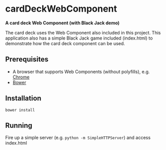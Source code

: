 cardDeckWebComponent
============

**A card deck Web Component (with Black Jack demo)**

The card deck uses the <playing-card> Web Component also included in this project. 
This application also has a simple Black Jack game included (index.html) to demonstrate how the card deck component can be used. 

## Prerequisites ##
* A browser that supports Web Components (without polyfills), e.g. [Chrome](http://www.google.com/chrome/)
* [Bower](http://bower.io/)

## Installation ##
```
bower install
```

## Running ##
Fire up a simple server (e.g. `python -m SimpleHTTPServer`) and access index.html